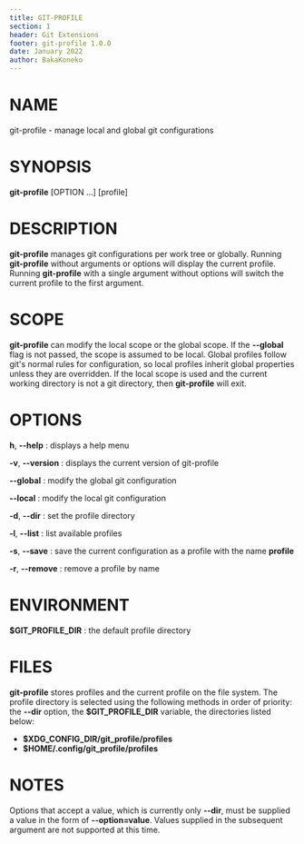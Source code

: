 ```yaml
---
title: GIT-PROFILE
section: 1
header: Git Extensions
footer: git-profile 1.0.0
date: January 2022
author: BakaKoneko
---
```


# NAME
git-profile - manage local and global git configurations

# SYNOPSIS
**git-profile** \[OPTION ...] \[profile]

# DESCRIPTION
**git-profile** manages git configurations per work tree or globally. Running **git-profile** without arguments or options will display the current profile. Running **git-profile** with a single argument without options will switch the current profile to the first argument.

# SCOPE
**git-profile** can modify the local scope or the global scope. If the **--global** flag is not passed, the scope is assumed to be local. Global profiles follow git's normal rules for configuration, so local profiles inherit global properties unless they are overridden. If the local scope is used and the current working directory is not a git directory, then **git-profile** will exit.

# OPTIONS
**h**, **--help**
: displays a help menu

**-v**, **--version**
: displays the current version of git-profile

**--global**
: modify the global git configuration

**--local**
: modify the local git configuration

**-d**, **--dir**
: set the profile directory

**-l**, **--list**
: list available profiles

**-s**, **--save**
: save the current configuration as a profile with the name **profile**

**-r**, **--remove**
: remove a profile by name

# ENVIRONMENT

**$GIT_PROFILE_DIR**
: the default profile directory

# FILES

**git-profile** stores profiles and the current profile on the file system. The profile directory is selected using the following methods in order of priority: the **--dir** option, the **$GIT_PROFILE_DIR** variable, the directories listed below:

- **$XDG_CONFIG_DIR/git_profile/profiles**
- **$HOME/.config/git_profile/profiles**

# NOTES

Options that accept a value, which is currently only **--dir**, must be supplied a value in the form of **--option=value**. Values supplied in the subsequent argument are not supported at this time.
